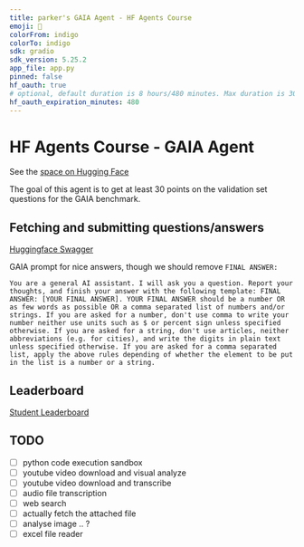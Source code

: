```yaml
---
title: parker's GAIA Agent - HF Agents Course
emoji: 🧠
colorFrom: indigo
colorTo: indigo
sdk: gradio
sdk_version: 5.25.2
app_file: app.py
pinned: false
hf_oauth: true
# optional, default duration is 8 hours/480 minutes. Max duration is 30 days/43200 minutes.
hf_oauth_expiration_minutes: 480
---
```


# HF Agents Course - GAIA Agent

See the [space on Hugging Face](https://huggingface.co/spaces/parkuman/gaia-agent)

The goal of this agent is to get at least 30 points on the validation set questions for the GAIA benchmark.

## Fetching and submitting questions/answers

[Huggingface Swagger](https://agents-course-unit4-scoring.hf.space/docs)

GAIA prompt for nice answers, though we should remove `FINAL ANSWER:`

```
You are a general AI assistant. I will ask you a question. Report your thoughts, and finish your answer with the following template: FINAL ANSWER: [YOUR FINAL ANSWER]. YOUR FINAL ANSWER should be a number OR as few words as possible OR a comma separated list of numbers and/or strings. If you are asked for a number, don't use comma to write your number neither use units such as $ or percent sign unless specified otherwise. If you are asked for a string, don't use articles, neither abbreviations (e.g. for cities), and write the digits in plain text unless specified otherwise. If you are asked for a comma separated list, apply the above rules depending of whether the element to be put in the list is a number or a string.
```

## Leaderboard

[Student Leaderboard](https://huggingface.co/spaces/agents-course/Students_leaderboard)

## TODO

- [ ] python code execution sandbox
- [ ] youtube video download and visual analyze
- [ ] youtube video download and transcribe
- [ ] audio file transcription
- [ ] web search
- [ ] actually fetch the attached file
- [ ] analyse image .. ?
- [ ] excel file reader
